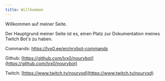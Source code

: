 ```yaml
---
title: Willkommen
---
```

Willkommen auf meiner Seite.

Der Hauptgrund meiner Seite ist es, einen Platz zur Dokumentation meines Twitch Bot's zu haben. [](twitch.tv/nrybot)

Commands: <https://lyx0.ee/en/nrybot-commands>

Github: [https://github.com/lyx0/nourybot](https://github.com/lyx0/nourybot)

[](https://www.twitch.tv/nouryxd)Twitch: [https://www.twitch.tv/nouryxd](https://www.twitch.tv/nouryxd)